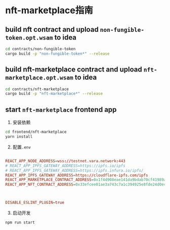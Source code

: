 # nft-marketplace指南


## build nft  contract and upload  `non-fungible-token.opt.wsam` to idea

```bash
cd contracts/non-fungible-token
cargo build -p "non-fungible-token*" --release
```

## build nft-marketplace contract  and upload  `nft-marketplace.opt.wsam` to idea

```bash
cd contracts/nft-marketplace
cargo build -p "nft-marketplace*" --release
```


## start `nft-marketplace` frontend app

1. 安装依赖
```bash
cd frontend/nft-marketplace
yarn install
```
2. 配置`.env`

```conf

REACT_APP_NODE_ADDRESS=wss://testnet.vara.network:443
# REACT_APP_IPFS_GATEWAY_ADDRESS=https://ipfs.io/ipfs
# REACT_APP_IPFS_GATEWAY_ADDRESS=https://ipfs.infura.io/ipfs/
REACT_APP_IPFS_GATEWAY_ADDRESS=https://cloudflare-ipfs.com/ipfs
REACT_APP_MARKETPLACE_CONTRACT_ADDRESS=0x1f4d908eae141da9bdab70cf41989a16f19337a2c8bf3757074b4a61929f88f0
REACT_APP_NFT_CONTRACT_ADDRESS=0x33efcee01ae3a743c7a1c394925e8fde24d0ecd72e5c6dcda4712d7a3705b4e1



DISABLE_ESLINT_PLUGIN=true

```

3. 启动开发

```bash
npm run start
```

